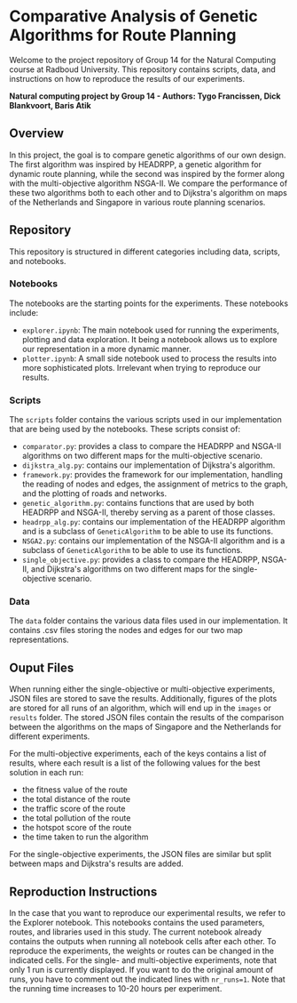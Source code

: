 # Comparative Analysis of Genetic Algorithms for Route Planning

Welcome to the project repository of Group 14 for the Natural Computing course at Radboud University. This repository contains scripts, data, and instructions on how to reproduce the results of our experiments.

**Natural computing project by Group 14 - Authors: Tygo Francissen, Dick Blankvoort, Baris Atik**

## Overview

In this project, the goal is to compare genetic algorithms of our own design. The first algorithm was inspired by HEADRPP, a genetic algorithm for dynamic route planning, while the second was inspired by the former along with the multi-objective algorithm NSGA-II. We compare the performance of these two algorithms both to each other and to Dijkstra's algorithm on maps of the Netherlands and Singapore in various route planning scenarios.

## Repository

This repository is structured in different categories including data, scripts, and notebooks.

### Notebooks

The notebooks are the starting points for the experiments. These notebooks include:

- `explorer.ipynb`: The main notebook used for running the experiments, plotting and data exploration. It being a notebook allows us to explore our representation in a more dynamic manner.
- `plotter.ipynb`: A small side notebook used to process the results into more sophisticated plots. Irrelevant when trying to reproduce our results.

### Scripts

The `scripts` folder contains the various scripts used in our implementation that are being used by the notebooks. These scripts consist of:

- `comparator.py`: provides a class to compare the HEADRPP and NSGA-II algorithms on two different maps for the multi-objective scenario.
- `dijkstra_alg.py`: contains our implementation of Dijkstra's algorithm.
- `framework.py`: provides the framework for our implementation, handling the reading of nodes and edges, the assignment of metrics to the graph, and the plotting of roads and networks.
- `genetic_algorithm.py`: contains functions that are used by both HEADRPP and NSGA-II, thereby serving as a parent of those classes.
- `headrpp_alg.py`: contains our implementation of the HEADRPP algorithm and is a subclass of `GeneticAlgorithm` to be able to use its functions.
- `NSGA2.py`: contains our implementation of the NSGA-II algorithm and is a subclass of `GeneticAlgorithm` to be able to use its functions.
- `single_objective.py`: provides a class to compare the HEADRPP, NSGA-II, and Dijkstra's algorithms on two different maps for the single-objective scenario.

### Data

The `data` folder contains the various data files used in our implementation. It contains .csv files storing the nodes and edges for our two map representations.

## Ouput Files

When running either the single-objective or multi-objective experiments, JSON files are stored to save the results. Additionally, figures of the plots are stored for all runs of an algorithm, which will end up in the `images` or `results` folder. The stored JSON files contain the results of the comparison between the algorithms on the maps of Singapore and the Netherlands for different experiments.

For the multi-objective experiments, each of the keys contains a list of results, where each result is a list of the following values for the best solution in each run:

- the fitness value of the route
- the total distance of the route
- the traffic score of the route
- the total pollution of the route
- the hotspot score of the route
- the time taken to run the algorithm

For the single-objective experiments, the JSON files are similar but split between maps and Dijkstra's results are added.

## Reproduction Instructions

In the case that you want to reproduce our experimental results, we refer to the Explorer notebook. This notebooks contains the used parameters, routes, and libraries used in this study. The current notebook already contains the outputs when running all notebook cells after each other. To reproduce the experiments, the weights or routes can be changed in the indicated cells. For the single- and multi-objective experiments, note that only 1 run is currently displayed. If you want to do the original amount of runs, you have to comment out the indicated lines with `nr_runs=1`. Note that the running time increases to 10-20 hours per experiment.
